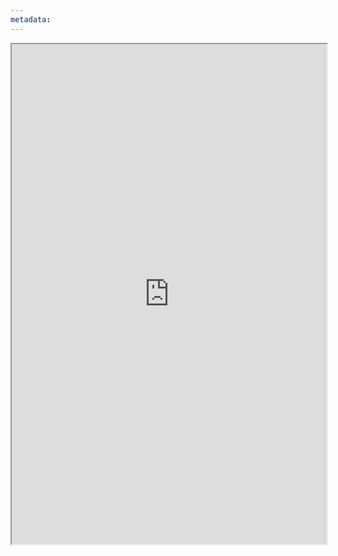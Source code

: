 ```yaml
---
metadata:
---
```



<iframe
		height =800
		width = 100%
		padding = 0 0
		margins = 0 0
		src="https://dungen.app/dungen/"  title="Auto Roll Tables"></iframe>